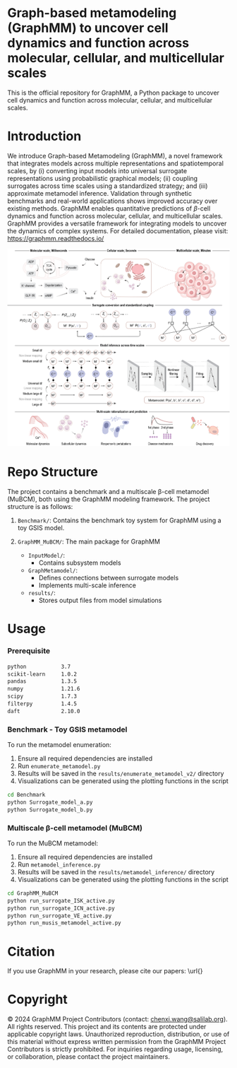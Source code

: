 # Graph-based metamodeling (GraphMM) to uncover cell dynamics and function across molecular, cellular, and multicellular scales

This is the official repository for GraphMM, a Python package to uncover cell dynamics and function across molecular, cellular, and multicellular scales.

# Introduction

We introduce Graph-based Metamodeling (GraphMM), a novel framework that integrates models across multiple representations and spatiotemporal scales, by (i) converting input models into universal surrogate representations using probabilistic graphical models; (ii) coupling surrogates across time scales using a standardized strategy; and (iii) approximate metamodel inference. Validation through synthetic benchmarks and real-world applications shows improved accuracy over existing methods. GraphMM enables quantitative predictions of $\beta$-cell dynamics and function across molecular, cellular, and multicellular scales. GraphMM provides a versatile framework for integrating models to uncover the dynamics of complex systems. 
For detailed documentation, please visit: https://graphmm.readthedocs.io/

<p align="center">
  <img src="./GraphMM.png" width="800"/>
</p>


# Repo Structure

The project contains a benchmark and a multiscale β-cell metamodel (MuBCM), both using the GraphMM modeling framework. The project structure is as follows:
1. `Benchmark/`: Contains the benchmark toy system for GraphMM using a toy GSIS model.  
   

2. `GraphMM_MuBCM/`: The main package for GraphMM
     - `InputModel/`:
        - Contains subsystem models 
    - `GraphMetamodel/`:
        - Defines connections between surrogate models
        - Implements multi-scale inference
    - `results/`:
        - Stores output files from model simulations   



# Usage

### Prerequisite

```bash
python           3.7
scikit-learn     1.0.2
pandas           1.3.5
numpy            1.21.6
scipy            1.7.3
filterpy         1.4.5
daft             2.10.0
```

### Benchmark - Toy GSIS metamodel
To run the metamodel enumeration:
1. Ensure all required dependencies are installed
2. Run `enumerate_metamodel.py`
3. Results will be saved in the `results/enumerate_metamodel_v2/` directory
4. Visualizations can be generated using the plotting functions in the script

```bash
cd Benchmark
python Surrogate_model_a.py
python Surrogate_model_b.py
```

### Multiscale β-cell metamodel (MuBCM)
To run the MuBCM metamodel:
1. Ensure all required dependencies are installed
2. Run `metamodel_inference.py`
3. Results will be saved in the `results/metamodel_inference/` directory
4. Visualizations can be generated using the plotting functions in the script

```bash
cd GraphMM_MuBCM
python run_surrogate_ISK_active.py
python run_surrogate_ICN_active.py
python run_surrogate_VE_active.py
python run_musis_metamodel_active.py
```



# Citation

If you use GraphMM in your research, please cite our papers: \url{}

# Copyright

© 2024 GraphMM Project Contributors (contact: <a href="mailto:chenxi.wang@salilab.org">chenxi.wang@salilab.org</a>). All rights reserved. This project and its contents are protected under applicable copyright laws. Unauthorized reproduction, distribution, or use of this material without express written permission from the GraphMM Project Contributors is strictly prohibited. For inquiries regarding usage, licensing, or collaboration, please contact the project maintainers.
